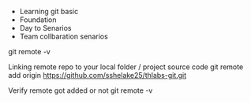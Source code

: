- Learning git basic
- Foundation 
- Day to Senarios 
- Team collbaration senarios

git remote -v

Linking remote repo to your local folder / project source code
   git remote add origin https://github.com/sshelake25/thlabs-git.git

Verify remote got added or not 
  git remote -v

